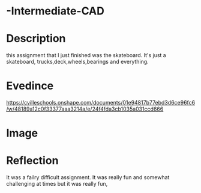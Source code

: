 # -Intermediate-CAD

# Description
this assignment that I just finished was the skateboard. It's just a skateboard, trucks,deck,wheels,bearings and everything.
# Evedince 
https://cvilleschools.onshape.com/documents/01e94817b77ebd3d6ce96fc6/w/48189a12c0f33377aaa3214a/e/24f4fda3cb1035a031ccd666
# Image 

# Reflection
It was a failry difficult assignment. It was really fun and somewhat challenging at times but it was really fun,
